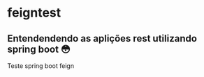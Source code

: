 # feigntest

## Entendendendo as apli&ccedil;&otilde;es rest utilizando spring boot :flushed:

Teste spring boot feign
